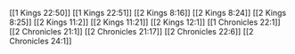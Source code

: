 [[1 Kings 22:50]]
[[1 Kings 22:51]]
[[2 Kings 8:16]]
[[2 Kings 8:24]]
[[2 Kings 8:25]]
[[2 Kings 11:2]]
[[2 Kings 11:21]]
[[2 Kings 12:1]]
[[1 Chronicles 22:1]]
[[2 Chronicles 21:1]]
[[2 Chronicles 21:17]]
[[2 Chronicles 22:6]]
[[2 Chronicles 24:1]]
